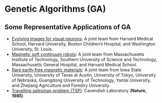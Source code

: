 # Genetic Algorithms (GA)

## Some Representative Applications of GA

* [Evolving images for visual neurons](https://www.sciencedirect.com/science/article/pii/S0092867419303915): A joint team from Harvard Medical School, Harvard University, Boston Children’s Hospital, and Washington University, St. Louis.
* [Magnetic soft continuum robots](https://www.pnas.org/doi/abs/10.1073/pnas.2021922118): A joint team from Massachusetts Institute of Technology, Southern University of Science and Technology, Massachusetts General Hospital, and Harvard Medical School.
* [Rare earth–free magnetic materials](https://www.pnas.org/doi/abs/10.1073/pnas.2204485119): A joint team from Iowa State University, University of Texas at Austin, University of Tokyo, University of Nebraska, Guangdong University of
Technology, Yantai University, and Zhejiang Agriculture and Forestry University.
* [Travelling salesman problem (TSP)](https://www.nature.com/articles/317804a0): Cavendish Laboratory (**Nature, 1985**)
